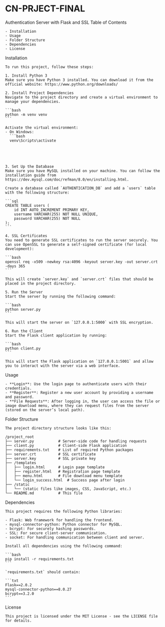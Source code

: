 # CN-PRJECT-FINAL




Authentication Server with Flask and SSL
Table of Contents

    - Installation
    - Usage
    - Folder Structure
    - Dependencies
    - License
    
Installation

    To run this project, follow these steps:

    1. Install Python 3
    Make sure you have Python 3 installed. You can download it from the official website: https://www.python.org/downloads/

    2. Install Project Dependencies
    Navigate to the project directory and create a virtual environment to manage your dependencies.

    ```bash
    python -m venv venv
    ```

    Activate the virtual environment:
    - On Windows:
      ```bash
      venv\Scripts\activate
  
      



    3. Set Up the Database
    Make sure you have MySQL installed on your machine. You can follow the installation guide from https://dev.mysql.com/doc/refman/8.0/en/installing.html.

    Create a database called `AUTHENTICATION_DB` and add a `users` table with the following structure:

    ```sql
    CREATE TABLE users (
        id INT AUTO_INCREMENT PRIMARY KEY,
        username VARCHAR(255) NOT NULL UNIQUE,
        password VARCHAR(255) NOT NULL
    );
    ```

    4. SSL Certificates
    You need to generate SSL certificates to run the server securely. You can use OpenSSL to generate a self-signed certificate (for local development):

    ```bash
    openssl req -x509 -newkey rsa:4096 -keyout server.key -out server.crt -days 365
    ```

    This will create `server.key` and `server.crt` files that should be placed in the project directory.

    5. Run the Server
    Start the server by running the following command:

    ```bash
    python server.py
    ```

    This will start the server on `127.0.0.1:5000` with SSL encryption.

    6. Run the Client
    Start the Flask client application by running:

    ```bash
    python client.py
    ```

    This will start the Flask application on `127.0.0.1:5001` and allow you to interact with the server via a web interface.
    
Usage

    - **Login**: Use the login page to authenticate users with their credentials.
    - **Register**: Register a new user account by providing a username and password.
    - **File Requests**: After logging in, the user can access the file or image download menu, where they can request files from the server (stored on the server’s local path).
    
Folder Structure

    The project directory structure looks like this:

    /project_root
    ├── server.py           # Server-side code for handling requests
    ├── client.py           # Client-side Flask application
    ├── requirements.txt    # List of required Python packages
    ├── server.crt          # SSL certificate
    ├── server.key          # SSL private key
    ├── /templates
    │   ├── login.html      # Login page template
    │   ├── register.html   # Registration page template
    │   ├── menu.html       # File download menu template
    │   └── login_success.html  # Success page after login
    ├── /static
    │   └── (static files like images, CSS, JavaScript, etc.)
    └── README.md           # This file
    
Dependencies

    This project requires the following Python libraries:

    - Flask: Web framework for handling the frontend.
    - mysql-connector-python: Python connector for MySQL.
    - bcrypt: For securely hashing passwords.
    - SSL: For secure client-server communication.
    - socket: For handling communication between client and server.

    Install all dependencies using the following command:

    ```bash
    pip install -r requirements.txt
    ```

    `requirements.txt` should contain:

    ```txt
    Flask==2.0.2
    mysql-connector-python==8.0.27
    bcrypt==3.2.0
    ```
    
License

    This project is licensed under the MIT License - see the LICENSE file for details.
    
